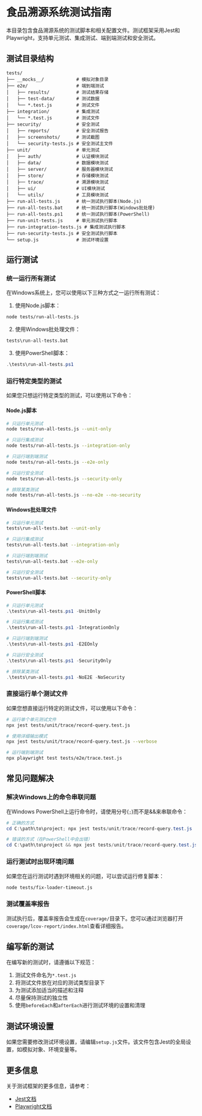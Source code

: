 # 食品溯源系统测试指南

本目录包含食品溯源系统的测试脚本和相关配置文件。测试框架采用Jest和Playwright，支持单元测试、集成测试、端到端测试和安全测试。

## 测试目录结构

```
tests/
├── __mocks__/            # 模拟对象目录
├── e2e/                  # 端到端测试
│   ├── results/          # 测试结果存储
│   ├── test-data/        # 测试数据
│   └── *.test.js         # 测试文件
├── integration/          # 集成测试
│   └── *.test.js         # 测试文件
├── security/             # 安全测试
│   ├── reports/          # 安全测试报告
│   ├── screenshots/      # 测试截图
│   └── security-tests.js # 安全测试主文件
├── unit/                 # 单元测试
│   ├── auth/             # 认证模块测试
│   ├── data/             # 数据模块测试
│   ├── server/           # 服务器模块测试
│   ├── store/            # 存储模块测试
│   ├── trace/            # 溯源模块测试
│   ├── ui/               # UI模块测试
│   └── utils/            # 工具模块测试
├── run-all-tests.js      # 统一测试执行脚本(Node.js)
├── run-all-tests.bat     # 统一测试执行脚本(Windows批处理)
├── run-all-tests.ps1     # 统一测试执行脚本(PowerShell)
├── run-unit-tests.js     # 单元测试执行脚本
├── run-integration-tests.js # 集成测试执行脚本
├── run-security-tests.js # 安全测试执行脚本
└── setup.js              # 测试环境设置
```

## 运行测试

### 统一运行所有测试

在Windows系统上，您可以使用以下三种方式之一运行所有测试：

1. 使用Node.js脚本：

```bash
node tests/run-all-tests.js
```

2. 使用Windows批处理文件：

```bash
tests\run-all-tests.bat
```

3. 使用PowerShell脚本：

```powershell
.\tests\run-all-tests.ps1
```

### 运行特定类型的测试

如果您只想运行特定类型的测试，可以使用以下命令：

#### Node.js脚本

```bash
# 只运行单元测试
node tests/run-all-tests.js --unit-only

# 只运行集成测试
node tests/run-all-tests.js --integration-only

# 只运行端到端测试
node tests/run-all-tests.js --e2e-only

# 只运行安全测试
node tests/run-all-tests.js --security-only

# 排除某类测试
node tests/run-all-tests.js --no-e2e --no-security
```

#### Windows批处理文件

```bash
# 只运行单元测试
tests\run-all-tests.bat --unit-only

# 只运行集成测试
tests\run-all-tests.bat --integration-only

# 只运行端到端测试
tests\run-all-tests.bat --e2e-only

# 只运行安全测试
tests\run-all-tests.bat --security-only
```

#### PowerShell脚本

```powershell
# 只运行单元测试
.\tests\run-all-tests.ps1 -UnitOnly

# 只运行集成测试
.\tests\run-all-tests.ps1 -IntegrationOnly

# 只运行端到端测试
.\tests\run-all-tests.ps1 -E2EOnly

# 只运行安全测试
.\tests\run-all-tests.ps1 -SecurityOnly

# 排除某类测试
.\tests\run-all-tests.ps1 -NoE2E -NoSecurity
```

### 直接运行单个测试文件

如果您想直接运行特定的测试文件，可以使用以下命令：

```bash
# 运行单个单元测试文件
npx jest tests/unit/trace/record-query.test.js

# 使用详细输出模式
npx jest tests/unit/trace/record-query.test.js --verbose

# 运行端到端测试
npx playwright test tests/e2e/trace.test.js
```

## 常见问题解决

### 解决Windows上的命令串联问题

在Windows PowerShell上运行命令时，请使用分号(`;`)而不是&&来串联命令：

```powershell
# 正确的方式
cd C:\path\to\project; npx jest tests/unit/trace/record-query.test.js

# 错误的方式（在PowerShell中会出错）
cd C:\path\to\project && npx jest tests/unit/trace/record-query.test.js
```

### 运行测试时出现环境问题

如果您在运行测试时遇到环境相关的问题，可以尝试运行修复脚本：

```bash
node tests/fix-loader-timeout.js
```

### 测试覆盖率报告

测试执行后，覆盖率报告会生成在`coverage/`目录下。您可以通过浏览器打开`coverage/lcov-report/index.html`查看详细报告。

## 编写新的测试

在编写新的测试时，请遵循以下规范：

1. 测试文件命名为`*.test.js`
2. 将测试文件放在对应的测试类型目录下
3. 为测试添加适当的描述和注释
4. 尽量保持测试的独立性
5. 使用`beforeEach`和`afterEach`进行测试环境的设置和清理

## 测试环境设置

如果您需要修改测试环境设置，请编辑`setup.js`文件。该文件包含Jest的全局设置，如模拟对象、环境变量等。

## 更多信息

关于测试框架的更多信息，请参考：

- [Jest文档](https://jestjs.io/docs/getting-started)
- [Playwright文档](https://playwright.dev/docs/intro) 